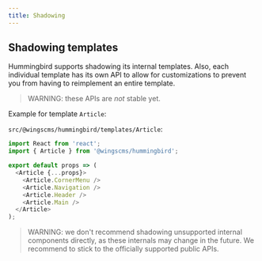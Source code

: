 ```yaml
---
title: Shadowing
---
```


## Shadowing templates

Hummingbird supports shadowing its internal templates. Also, each individual template has its own API to allow for customizations to prevent you from having to reimplement an entire template.

> WARNING: these APIs are _not_ stable yet.

Example for template `Article`:

`src/@wingscms/hummingbird/templates/Article`:

```js
import React from 'react';
import { Article } from '@wingscms/hummingbird';

export default props => (
  <Article {...props}>
    <Article.CornerMenu />
    <Article.Navigation />
    <Article.Header />
    <Article.Main />
  </Article>
);

```

> WARNING: we don't recommend shadowing unsupported internal components directly, as these internals may change in the future. We recommend to stick to the officially supported public APIs.